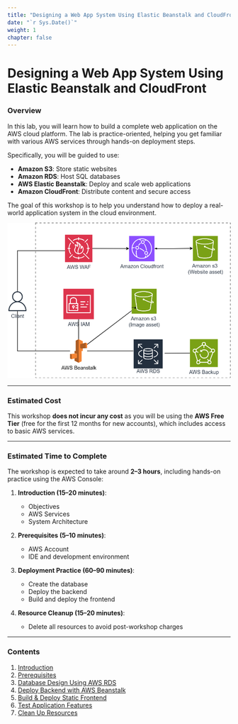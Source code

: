 ```yaml
---
title: "Designing a Web App System Using Elastic Beanstalk and CloudFront"
date: "`r Sys.Date()`"
weight: 1
chapter: false
---
```


# Designing a Web App System Using Elastic Beanstalk and CloudFront

### Overview

In this lab, you will learn how to build a complete web application on the AWS cloud platform. The lab is practice-oriented, helping you get familiar with various AWS services through hands-on deployment steps.

Specifically, you will be guided to use:

- **Amazon S3**: Store static websites
- **Amazon RDS**: Host SQL databases
- **AWS Elastic Beanstalk**: Deploy and scale web applications
- **Amazon CloudFront**: Distribute content and secure access

The goal of this workshop is to help you understand how to deploy a real-world application system in the cloud environment.

![alt text](workshop-architect.png)

---

### Estimated Cost

This workshop **does not incur any cost** as you will be using the **AWS Free Tier** (free for the first 12 months for new accounts), which includes access to basic AWS services.

---

### Estimated Time to Complete

The workshop is expected to take around **2–3 hours**, including hands-on practice using the AWS Console:

1. **Introduction (15–20 minutes)**:

   - Objectives
   - AWS Services
   - System Architecture

2. **Prerequisites (5–10 minutes)**:

   - AWS Account
   - IDE and development environment

3. **Deployment Practice (60–90 minutes)**:

   - Create the database
   - Deploy the backend
   - Build and deploy the frontend

4. **Resource Cleanup (15–20 minutes)**:
   - Delete all resources to avoid post-workshop charges

---

### Contents

1. [Introduction](1-introduce/)
2. [Prerequisites](2-prerequiste/)
3. [Database Design Using AWS RDS](3-create-database/)
4. [Deploy Backend with AWS Beanstalk](4-deploy-backend/)
5. [Build & Deploy Static Frontend](5-deploy-frontend/)
6. [Test Application Features](6-testing/)
7. [Clean Up Resources](7-cleanup/)
